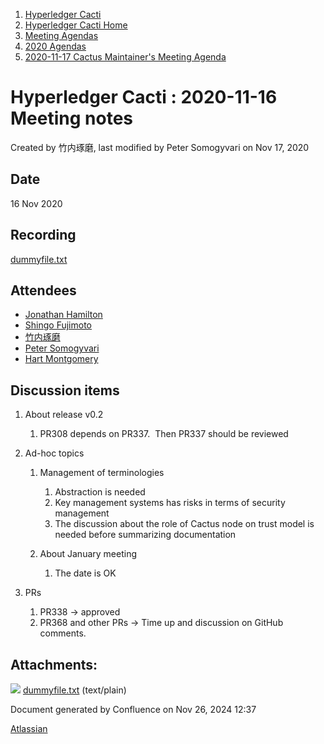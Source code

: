 1. [Hyperledger Cacti](index.html)
2. [Hyperledger Cacti Home](Hyperledger-Cacti-Home_20414469.html)
3. [Meeting Agendas](Meeting-Agendas_20414488.html)
4. [2020 Agendas](2020-Agendas_20414504.html)
5. [2020-11-17 Cactus Maintainer's Meeting Agenda](2020-11-17-Cactus-Maintainer%27s-Meeting-Agenda_20414802.html)

# Hyperledger Cacti : 2020-11-16 Meeting notes

Created by 竹内琢磨, last modified by Peter Somogyvari on Nov 17, 2020

## Date

16 Nov 2020

## Recording

[dummyfile.txt](attachments/20414805/20414811.txt)

## Attendees

- [Jonathan Hamilton](https://lf-hyperledger.atlassian.net/wiki/people/557058:b67865d6-864d-4728-91f1-8b4e178a6466?ref=confluence)
- [Shingo Fujimoto](https://lf-hyperledger.atlassian.net/wiki/people/712020:14e583f1-56ad-4e76-a373-78870fbd000f?ref=confluence)
- [竹内琢磨](https://lf-hyperledger.atlassian.net/wiki/people/70121:99daf5c8-226c-43d4-9f24-0a46a0546192?ref=confluence)
- [Peter Somogyvari](https://lf-hyperledger.atlassian.net/wiki/people/557058:cae262a4-be99-4f5e-a36e-bf20a5c795f2?ref=confluence)
- [Hart Montgomery](https://lf-hyperledger.atlassian.net/wiki/people/712020:86f447c0-86dc-43b3-ac03-6a31923bbb84?ref=confluence)

## Discussion items

1. About release v0.2
   
   1. PR308 depends on PR337.  Then PR337 should be reviewed
2. Ad-hoc topics
   
   1. Management of terminologies
      
      1. Abstraction is needed
      2. Key management systems has risks in terms of security management
      3. The discussion about the role of Cactus node on trust model is needed before summarizing documentation
   2. About January meeting
      
      1. The date is OK
3. PRs
   
   1. PR338 -&gt; approved
   2. PR368 and other PRs -&gt; Time up and discussion on GitHub comments.

## Attachments:

![](images/icons/bullet_blue.gif) [dummyfile.txt](attachments/20414805/20414811.txt) (text/plain)

Document generated by Confluence on Nov 26, 2024 12:37

[Atlassian](http://www.atlassian.com/)
